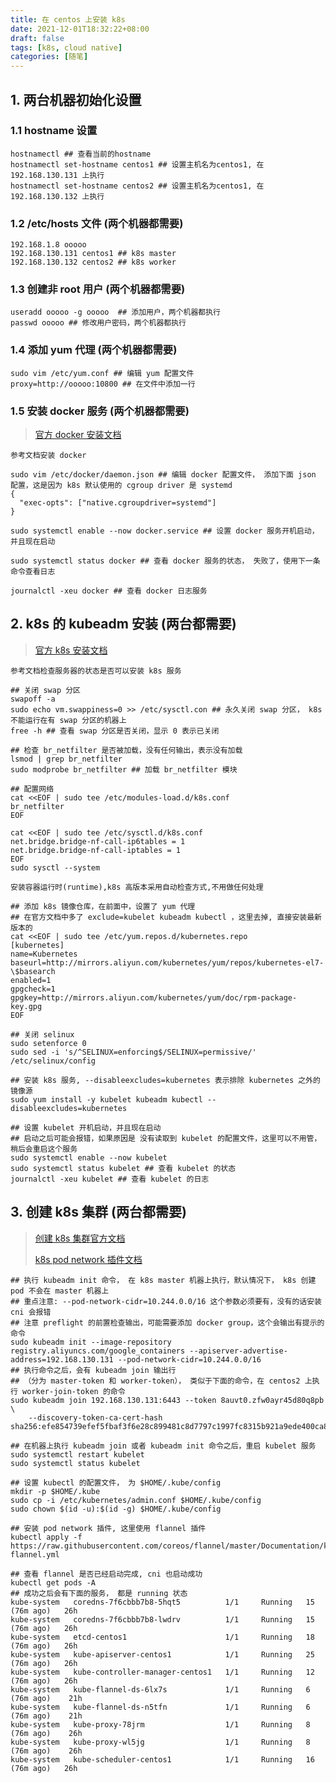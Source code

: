 ```yaml
---
title: 在 centos 上安装 k8s
date: 2021-12-01T18:32:22+08:00
draft: false
tags: [k8s, cloud native]
categories: [随笔]
---
```


## 1. 两台机器初始化设置

### 1.1 hostname 设置

```shell
hostnamectl ## 查看当前的hostname
hostnamectl set-hostname centos1 ## 设置主机名为centos1, 在 192.168.130.131 上执行
hostnamectl set-hostname centos2 ## 设置主机名为centos1, 在 192.168.130.132 上执行
```

### 1.2 /etc/hosts 文件 (两个机器都需要)
```shell
192.168.1.8 ooooo
192.168.130.131 centos1 ## k8s master
192.168.130.132 centos2 ## k8s worker
```

### 1.3 创建非 root 用户 (两个机器都需要)
```shell
useradd ooooo -g ooooo  ## 添加用户，两个机器都执行
passwd ooooo ## 修改用户密码，两个机器都执行
```

### 1.4 添加 yum 代理 (两个机器都需要)
```shell
sudo vim /etc/yum.conf ## 编辑 yum 配置文件
proxy=http://ooooo:10800 ## 在文件中添加一行
```

### 1.5 安装 docker 服务 (两个机器都需要)

> [官方 docker 安装文档](https://docs.docker.com/engine/install/centos/)

```shell
参考文档安装 docker

sudo vim /etc/docker/daemon.json ## 编辑 docker 配置文件， 添加下面 json 配置，这是因为 k8s 默认使用的 cgroup driver 是 systemd
{
  "exec-opts": ["native.cgroupdriver=systemd"] 
}

sudo systemctl enable --now docker.service ## 设置 docker 服务开机启动，并且现在启动

sudo systemctl status docker ## 查看 docker 服务的状态， 失败了，使用下一条命令查看日志

journalctl -xeu docker ## 查看 docker 日志服务
```

## 2. k8s 的 kubeadm 安装 (两台都需要)

> [官方 k8s 安装文档](https://kubernetes.io/docs/setup/production-environment/tools/kubeadm/install-kubeadm/)

```shell
参考文档检查服务器的状态是否可以安装 k8s 服务

## 关闭 swap 分区
swapoff -a
sudo echo vm.swappiness=0 >> /etc/sysctl.con ## 永久关闭 swap 分区， k8s 不能运行在有 swap 分区的机器上
free -h ## 查看 swap 分区是否关闭，显示 0 表示已关闭 

## 检查 br_netfilter 是否被加载，没有任何输出，表示没有加载
lsmod | grep br_netfilter 
sudo modprobe br_netfilter ## 加载 br_netfilter 模块

## 配置网络
cat <<EOF | sudo tee /etc/modules-load.d/k8s.conf
br_netfilter
EOF

cat <<EOF | sudo tee /etc/sysctl.d/k8s.conf 
net.bridge.bridge-nf-call-ip6tables = 1
net.bridge.bridge-nf-call-iptables = 1
EOF
sudo sysctl --system

安装容器运行时(runtime),k8s 高版本采用自动检查方式,不用做任何处理

## 添加 k8s 镜像仓库，在前面中，设置了 yum 代理
## 在官方文档中多了 exclude=kubelet kubeadm kubectl ，这里去掉, 直接安装最新版本的
cat <<EOF | sudo tee /etc/yum.repos.d/kubernetes.repo
[kubernetes]
name=Kubernetes
baseurl=http://mirrors.aliyun.com/kubernetes/yum/repos/kubernetes-el7-\$basearch
enabled=1
gpgcheck=1
gpgkey=http://mirrors.aliyun.com/kubernetes/yum/doc/rpm-package-key.gpg
EOF

## 关闭 selinux
sudo setenforce 0 
sudo sed -i 's/^SELINUX=enforcing$/SELINUX=permissive/' /etc/selinux/config

## 安装 k8s 服务, --disableexcludes=kubernetes 表示排除 kubernetes 之外的镜像源
sudo yum install -y kubelet kubeadm kubectl --disableexcludes=kubernetes

## 设置 kubelet 开机启动，并且现在启动
## 启动之后可能会报错，如果原因是 没有读取到 kubelet 的配置文件，这里可以不用管，稍后会重启这个服务
sudo systemctl enable --now kubelet
sudo systemctl status kubelet ## 查看 kubelet 的状态
journalctl -xeu kubelet ## 查看 kubelet 的日志
```

## 3. 创建 k8s 集群 (两台都需要)

> [创建 k8s 集群官方文档](https://kubernetes.io/docs/setup/production-environment/tools/kubeadm/create-cluster-kubeadm/)
>
> [k8s pod network 插件文档](https://kubernetes.io/docs/concepts/cluster-administration/networking/##how-to-implement-the-kubernetes-networking-model)

```shell
## 执行 kubeadm init 命令， 在 k8s master 机器上执行，默认情况下， k8s 创建 pod 不会在 master 机器上
## 重点注意: --pod-network-cidr=10.244.0.0/16 这个参数必须要有，没有的话安装 cni 会报错
## 注意 preflight 的前置检查输出，可能需要添加 docker group，这个会输出有提示的命令
sudo kubeadm init --image-repository registry.aliyuncs.com/google_containers --apiserver-advertise-address=192.168.130.131 --pod-network-cidr=10.244.0.0/16
## 执行命令之后，会有 kubeadm join 输出行
## （分为 master-token 和 worker-token）， 类似于下面的命令，在 centos2 上执行 worker-join-token 的命令
sudo kubeadm join 192.168.130.131:6443 --token 8auvt0.zfw0ayr45d80q8pb \
	--discovery-token-ca-cert-hash sha256:efe854739efef5fbaf3f6e28c899481c8d7797c1997fc8315b921a9ede400ca8
	
## 在机器上执行 kubeadm join 或者 kubeadm init 命令之后，重启 kubelet 服务	
sudo systemctl restart kubelet
sudo systemctl status kubelet

## 设置 kubectl 的配置文件， 为 $HOME/.kube/config
mkdir -p $HOME/.kube
sudo cp -i /etc/kubernetes/admin.conf $HOME/.kube/config
sudo chown $(id -u):$(id -g) $HOME/.kube/config

## 安装 pod network 插件, 这里使用 flannel 插件
kubectl apply -f https://raw.githubusercontent.com/coreos/flannel/master/Documentation/kube-flannel.yml

## 查看 flannel 是否已经启动完成, cni 也启动成功
kubectl get pods -A
## 成功之后会有下面的服务， 都是 running 状态
kube-system   coredns-7f6cbbb7b8-5hqt5          1/1     Running   15 (76m ago)   26h
kube-system   coredns-7f6cbbb7b8-lwdrv          1/1     Running   15 (76m ago)   26h
kube-system   etcd-centos1                      1/1     Running   18 (76m ago)   26h
kube-system   kube-apiserver-centos1            1/1     Running   25 (76m ago)   26h
kube-system   kube-controller-manager-centos1   1/1     Running   12 (76m ago)   26h
kube-system   kube-flannel-ds-6lx7s             1/1     Running   6 (76m ago)    21h
kube-system   kube-flannel-ds-n5tfn             1/1     Running   6 (76m ago)    21h
kube-system   kube-proxy-78jrm                  1/1     Running   8 (76m ago)    26h
kube-system   kube-proxy-wl5jg                  1/1     Running   8 (76m ago)    26h
kube-system   kube-scheduler-centos1            1/1     Running   16 (76m ago)   26h

```